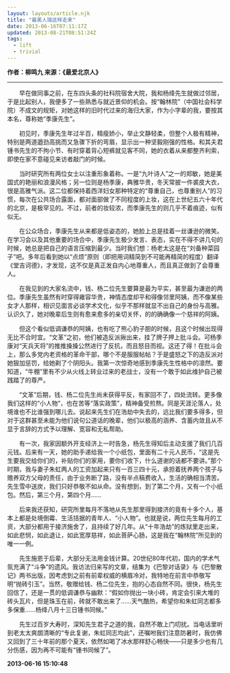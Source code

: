 ```yaml
---
layout: layouts/article.njk
title: "最美人瑞这样走来"
date: 2013-06-16T07:11:17Z
updated: 2013-08-21T08:51:24Z
tags:
  - lift
  - trivial
---
```


**作者：柳鸣九 来源：《最爱北京人》**

---

　　早在做同事之前，在东四头条的社科院宿舍大院，我和杨绛先生就做过邻居，于是比起别人，我便多了一些熟悉与就近景仰的机会。按“翰林院”（中国社会科学院）不成文的规矩，对她这样的旧时代过来的海归大家，作为小字辈的我，要按其本名，尊称她“季康先生”。

　　初见时，季康先生年过半百，精瘦娇小，举止文静轻柔，但整个人极有精神，特别是两道遒劲高挑而又急骤下折的弯眉，显示出一种坚毅刚强的性格。和其夫君锺书先生的不拘小节、有时穿着背心短裤就见客不同，她的衣着从来都整齐利索，即使在家不意碰见来访者敲门的时候。

　　当时研究所有两位女士以注重形象着称。一是“九叶诗人”之一的郑敏，她是美国式的艳丽和浪漫风格；另一位则是杨季康，典雅华贵，冬天常披一件裘皮大衣，很是高雅气派。这二位都保持着西洋妇女那种特定的“尊重自己，也尊重别人”的习惯，每次在公共场合露面，都对面部做了不同程度的上妆，这在上世纪五六十年代的北京，是极罕见的。不过，前者的妆较浓，而季康先生的则几乎不着痕迹，似有似无。

　　在公众场合，季康先生从来都是低姿态的，她脸上总是挂着一丝谦逊的微笑。在学习会以及其他重要的场合中，季康先生极少发言、表态，实在不得不讲几句的时候，她总是把自己的语言压缩到最少。当时我们想：杨老太这是在“刘备种菜园子”吧。多年后看到她以“点烦”原则（即把用词精简到不可能再精简的程度）翻译《堂吉诃德》，才发现，这不仅是真正发自内心地尊重人，而且真正做到了会尊重人。

　　在我见到的大家名流中，钱、杨二位先生要算是最为平实，甚至最为谦逊的两位。季康先生虽然有时穿得雍容华贵，神情态度却平和得像邻里阿姨，而不像某些女才人那样，相识见面言必谈学术文化，似乎不那样就显不出自己的身份与高雅。认识久了，她对晚辈后生则有愈来愈多的亲切关怀，的的确确像一个慈祥的阿姨。

　　但这个看似低调谦恭的阿姨，也有吃了熊心豹子胆的时候，且这个时候出现得无比不合时宜。“文革”之初，他们被造反派揪出来，挂了牌子押上批斗会。可杨季康对“天兵天将”的推推搡搡公然进行了反抗，而且怒目而视。这还了得！在批斗会上，那么多党内老资格的革命干部，哪个不是服服帖帖？于是盛怒之下的造反派对她狠加惩罚，给她剃了个阴阳头。我第一次惊奇地感到季康先生性格中的凛然。要知道，“牛棚”里有不少从火线上转业过来的老战士，没有一个敢于如此维护自己被践踏了的尊严。

　　“文革”后期，钱、杨二位先生尚未获得平反，有家回不了，四处流转。更多像我们这样的“小人物”，也在苦等“落实政策”，精神备受煎熬。同是天涯沦落人，处境谁也不比谁强到哪儿去。说起来先生们在浩劫中失去的，远比我们要多得多，但对于这群甚至未能为他们说句公道话的晚辈，他们以极高的涵养、含蓄内敛且从不显于言辞的方式予以理解、宽容和无私帮助。

　　有一次，我家因额外开支经济上一时告急，杨先生得知后主动支援了我们几百元钱。后来有一天，她的助手递给我一个小纸包，里面有二十元人民币，“这是先生要我交给你们的，补贴你们的家用，要你们收下，什么道谢的话都不要讲。”那个时期，我与妻子朱虹两人的工资加起来只有一百三四十元，承担着抚养两个孩子与赡养双方父母的责任，由于业务断了路，没有半点稿费收入，生活的确相当清苦。先生雪中送炭，我们只好恭敬不如从命。没有想到，到了第二个月，又有一个小纸包。然后，第三个月，第四个月……

　　后来我还获知，研究所里每月不落地从先生那里得到接济的竟有十多个人，基本上都是处境倒霉、生活拮据的青年人、“小人物”。也就是说，两位先生每月的工资，大部分都用于接济施舍了，且持续了好几年。从“十年浩劫”的炼狱里走出来，如此悲悯，如此退让，如此宽厚慈祥，如此菩萨心肠，这是我在“翰林院”所见到的唯一一例。

　　先生施恩于后辈，大部分无法用金钱计算。20世纪80年代初，国内的学术气氛充满了“斗争”的遗风。我访法归来写的文章，结集为《巴黎对话录》与《巴黎散记》两书出版，因考虑到之前有前辈权威的横眉冷对，我特地在前言中恭敬写明“抛砖引玉”。当然，敬赠给钱、杨二位先生，抱的心态自然不同。很快，杨先生回信了，还是一贯的低调谦恭与幽默：“假如你抛出一块小砖，肯定会引来大堆的砖头瓦片，但是珠玉在前，砖就不敢出来了……天气酷热，希望你和朱虹同志都多多保重……杨绛八月十三日锺书同候。”

　　先生过百岁大寿时，深知先生君子之道的我，自然不敢上门叨扰。当电话里听到老太太爽朗清晰的“专此复谢，朱虹同志均此”，还嘱咐我们注意防暑时，我仿佛又回到了三十年前的那个夏天，依然如喝了冰水那样舒心畅快——只是多少也有几分伤感，因为再不可能有“锺书同候了”。

**2013-06-16 15:10:48**
